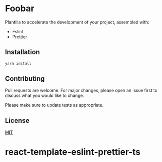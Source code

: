 # Foobar

Plantilla to accelerate the development of your project, assembled with:

- Eslint
- Prettier

## Installation

```bash
yarn install
```

## Contributing

Pull requests are welcome. For major changes, please open an issue first to discuss what you would like to change.

Please make sure to update tests as appropriate.

## License

[MIT](https://choosealicense.com/licenses/mit/)
# react-template-eslint-prettier-ts
